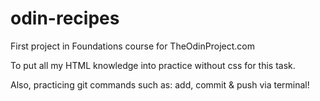 # odin-recipes

First project in Foundations course for TheOdinProject.com

To put all my HTML knowledge into practice without css for this task.

Also, practicing git commands such as: add, commit & push via terminal!

